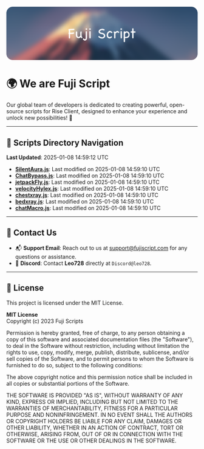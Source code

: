 ![Banner](.github/b.webp)

# 🌍 **We are Fuji Script**

Our global team of developers is dedicated to creating powerful, open-source scripts for Rise Client, designed to enhance your experience and unlock new possibilities! 🌟

---
<!-- SCRIPTS_NAVIGATION_START -->
## 📂 **Scripts Directory Navigation**

**Last Updated**: 2025-01-08 14:59:12 UTC

- **[SilentAura.js](scripts/SilentAura.js)**: Last modified on 2025-01-08 14:59:10 UTC
- **[ChatBypass.js](scripts/ChatBypass.js)**: Last modified on 2025-01-08 14:59:10 UTC
- **[jetpackFly.js](scripts/jetpackFly.js)**: Last modified on 2025-01-08 14:59:10 UTC
- **[velocityHylex.js](scripts/velocityHylex.js)**: Last modified on 2025-01-08 14:59:10 UTC
- **[chestxray.js](scripts/chestxray.js)**: Last modified on 2025-01-08 14:59:10 UTC
- **[bedxray.js](scripts/bedxray.js)**: Last modified on 2025-01-08 14:59:10 UTC
- **[chatMacro.js](scripts/chatMacro.js)**: Last modified on 2025-01-08 14:59:10 UTC

<!-- SCRIPTS_NAVIGATION_END -->

---

## 💬 **Contact Us**  
- 📬 **Support Email**: Reach out to us at [support@fujiscript.com](mailto:support@fujiscript.com) for any questions or assistance.  
- 💬 **Discord**: Contact **Leo728** directly at `Discord@leo728`.

---

## 📜 **License**

This project is licensed under the MIT License.  

**MIT License**  
Copyright (c) 2023 Fuji Scripts  

Permission is hereby granted, free of charge, to any person obtaining a copy of this software and associated documentation files (the "Software"), to deal in the Software without restriction, including without limitation the rights to use, copy, modify, merge, publish, distribute, sublicense, and/or sell copies of the Software, and to permit persons to whom the Software is furnished to do so, subject to the following conditions:  

The above copyright notice and this permission notice shall be included in all copies or substantial portions of the Software.  

THE SOFTWARE IS PROVIDED "AS IS", WITHOUT WARRANTY OF ANY KIND, EXPRESS OR IMPLIED, INCLUDING BUT NOT LIMITED TO THE WARRANTIES OF MERCHANTABILITY, FITNESS FOR A PARTICULAR PURPOSE AND NONINFRINGEMENT. IN NO EVENT SHALL THE AUTHORS OR COPYRIGHT HOLDERS BE LIABLE FOR ANY CLAIM, DAMAGES OR OTHER LIABILITY, WHETHER IN AN ACTION OF CONTRACT, TORT OR OTHERWISE, ARISING FROM, OUT OF OR IN CONNECTION WITH THE SOFTWARE OR THE USE OR OTHER DEALINGS IN THE SOFTWARE.  
